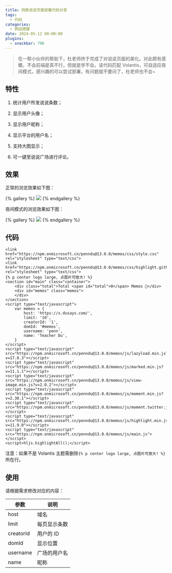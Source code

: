 ```yaml
---
title: 同款说说页面部署代码分享
tags:
  - 代码
categories:
  - 网站搭建
date: 2024-05-12 00:00:00
plugins:
  - snackbar: 706
---
```


> 在一帮小伙伴的帮助下，杜老师终于完成了对说说页面的美化。对此颇有感概，不会前端是真不行，但就是学不会。该代码匹配 Volantis，可自适应夜间模式，感兴趣的可以尝试部署，有问题就不要问了，杜老师也不会~

<!-- more -->

## 特性

1. 统计用户所发说说条数；

2. 显示用户头像；

3. 显示用户昵称；

4. 显示平台的用户名；

5. 支持大图显示；

6. 可一键至说说广场进行评论。

## 效果

正常的浏览效果如下图：

{% gallery %}
![](https://cdn.dusays.com/2024/05/706-1.jpg)
{% endgallery %}

夜间模式的浏览效果如下图：

{% gallery %}
![](https://cdn.dusays.com/2024/05/706-2.jpg)
{% endgallery %}

## 代码

```
<link href="https://npm.onmicrosoft.cn/penndu@13.0.0/memos/css/style.css" rel="stylesheet" type="text/css">
<link href="https://npm.onmicrosoft.cn/penndu@13.0.0/memos/css/highlight.github.min.css" rel="stylesheet" type="text/css">
{% p center logo large, 点图片可放大! %}
<section id="main" class="container">
    <div class="total">Total <span id="total">0</span> Memos 🎉</div>
    <div id="memos" class="memos">
    </div>
</section>
<script type="text/javascript">
    var memos = {
        host: 'https://s.dusays.com/',
        limit: '10',
        creatorId: '1',
        domId: '#memos',
        username: 'penn',
        name: 'Teacher Du',
    }
</script>
<script type="text/javascript" src="https://npm.onmicrosoft.cn/penndu@13.0.0/memos/js/lazyload.min.js?v=17.8.3"></script>
<script type="text/javascript" src="https://npm.onmicrosoft.cn/penndu@13.0.0/memos/js/marked.min.js?v=11.1.1"></script>    
<script type="text/javascript" src="https://npm.onmicrosoft.cn/penndu@13.0.0/memos/js/view-image.min.js?v=2.0.2"></script>
<script type="text/javascript" src="https://npm.onmicrosoft.cn/penndu@13.0.0/memos/js/moment.min.js?v=2.30.1"></script>
<script type="text/javascript" src="https://npm.onmicrosoft.cn/penndu@13.0.0/memos/js/moment.twitter.js"></script>
<script type="text/javascript" src="https://npm.onmicrosoft.cn/penndu@13.0.0/memos/js/highlight.min.js?v=11.9.0"></script>
<script type="text/javascript" src="https://npm.onmicrosoft.cn/penndu@13.0.0/memos/js/main.js"></script>
<script>hljs.highlightAll();</script>
```

注意：如果不是 Volantis 主题需删除`{% p center logo large, 点图片可放大! %}`所在行。

## 使用

请根据需求修改对应的内容：

| 参数 | 说明 |
| - | - |
| host | 域名 |
| limit | 每页显示条数 |
| creatorId | 用户的 ID |
| domId | 显示位置 |
| username | 广场的用户名 |
| name | 昵称 |
